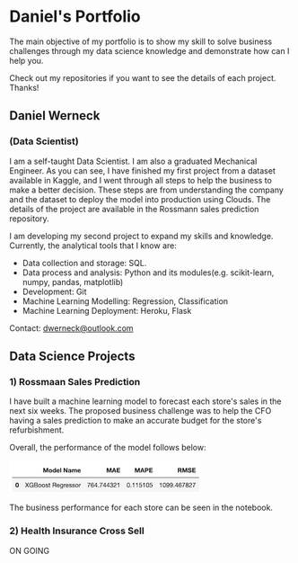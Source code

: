 # Daniel's Portfolio

The main objective of my portfolio is to show my skill to solve business challenges through my data science knowledge and demonstrate how can I help you. 

Check out my repositories if you want to see the details of each project. Thanks!

## Daniel Werneck
### (Data Scientist)
I am a self-taught Data Scientist. I am also a graduated Mechanical Engineer.
As you can see, I have finished my first project from a dataset available in Kaggle, and I went through all steps to help the business to make a better decision. These steps are from understanding the company and the dataset to deploy the model into production using Clouds. 
The details of the project are available in the Rossmann sales prediction repository. 

I am developing my second project to expand my skills and knowledge. Currently, the analytical tools that I know are:
- Data collection and storage: SQL.
- Data process and analysis: Python and its modules(e.g. scikit-learn, numpy, pandas, matplotlib)
- Development: Git
- Machine Learning Modelling: Regression, Classification
- Machine Learning Deployment: Heroku, Flask

Contact:
dwerneck@outlook.com

## Data Science Projects

### 1) Rossmaan Sales Prediction

I have built a machine learning model to forecast each store's sales in the next six weeks. The proposed business challenge was to help the CFO having a sales prediction to make an accurate budget for the store's refurbishment.  

Overall, the performance of the model follows below:

![Alt text](/result.png?raw=true)

The business performance for each store can be seen in the notebook. 

### 2) Health Insurance Cross Sell

ON GOING
